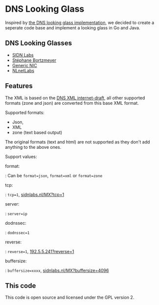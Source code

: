 # DNS Looking Glass

Inspired by [the DNS looking glass
implementation](http://www.bortzmeyer.org/dns-lg-usage.html), we decided to
create a seperate code base and implement a looking glass in Go and Java.

## DNS Looking Glasses

* [SIDN Labs](http://dns-lg.net) 
* [Stéphane Bortzmeyer](http://dns.bortzmeyer.org/)
* [Generic NIC](http://dnslg.generic-nic.net/)
* [NLnetLabs](http://dns-lg.nlnetlabs.nl/)

## Features

The XML is based on the [DNS XML internet-draft](http://tools.ietf.org/html/draft-mohan-dns-query-xml-00), all
other supported formats (zone and json) are converted from this base XML format.

Supported formats:

* Json,
* XML
* zone (text based output)

The original formats (text and html) are not supported as they don't add anything to the above ones.

Support values:

format:

:    Can be `format=json`, `format=xml` or `format=zone`

tcp:

:    `tcp=1`, <a href="/sidnlabs.nl/MX?tcp=1">sidnlabs.nl/MX?tcp=1</a>

server:

:    `server=ip`

dodnssec:

:    `dodnssec=1`


reverse:

:    `reverse=1`, <a href="/192.5.5.241?reverse=1">192.5.5.241?reverse=1</a>


buffersize:

:    `buffersize=xxxx`, <a href="/sidnlabs.nl/MX?buffersize=4096">sidnlabs.nl/MX?buffersize=4096</a>

## This code

This code is open source and licensed under the GPL version 2.
